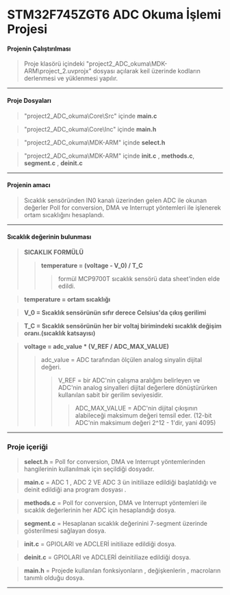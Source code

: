 # STM32F745ZGT6 ADC Okuma İşlemi Projesi

#### Projenin Çalıştırılması 

> Proje klasörü içindeki "project2_ADC_okuma\MDK-ARM\project_2.uvprojx" dosyası açılarak keil üzerinde kodların derlenmesi ve yüklenmesi yapılır.

---

#### Proje Dosyaları 

> "project2_ADC_okuma\Core\Src" içinde **main.c**

> "project2_ADC_okuma\Core\Inc" içinde **main.h**

> "project2_ADC_okuma\MDK-ARM" içinde **select.h**

> "project2_ADC_okuma\MDK-ARM" içinde **init.c** , **methods.c**, **segment.c** , **deinit.c**

---

#### Projenin amacı

> Sıcaklık sensöründen IN0 kanalı üzerinden gelen ADC ile okunan değerler  Poll for conversion, DMA ve Interrupt yöntemleri ile işlenerek ortam sıcaklığını hesaplandı.


---

#### Sıcaklık değerinin bulunması 

> **SICAKLIK FORMÜLÜ**
>> **temperature = (voltage - V_0) / T_C**
>>> formül MCP9700T sıcaklık sensörü data sheet'inden elde edildi.

> **temperature = ortam sıcaklığı**

> **V_0 = Sıcaklık sensörünün sıfır derece Celsius'da çıkış gerilimi**

> **T_C = Sıcaklık sensörünün her bir voltaj birimindeki sıcaklık değişim oranı.(sıcaklık katsayısı)**

> **voltage =  adc_value * (V_REF / ADC_MAX_VALUE)**
>> adc_value = ADC tarafından ölçülen analog sinyalin dijital değeri.
>>> V_REF = bir ADC'nin çalışma aralığını belirleyen ve ADC'nin analog sinyalleri dijital değerlere dönüştürürken kullanılan sabit bir gerilim seviyesidir.
>>>> ADC_MAX_VALUE = ADC'nin dijital çıkışının alabileceği maksimum değeri temsil eder. (12-bit ADC'nin maksimum değeri 2^12 - 1'dir, yani 4095)

---

### Proje içeriği

> **select.h** = Poll for conversion, DMA ve Interrupt yöntemlerinden hangilerinin kullanılmak için seçildiği dosyadır.

> **main.c** = ADC 1 , ADC 2 VE ADC 3 ün initiliaze edildiği başlatıldığı ve deinit edildiği ana program dosyası .

> **methods.c** = Poll for conversion, DMA ve Interrupt yöntemleri ile sıcaklık değerlerinin her ADC için hesaplandığı dosya.

> **segment.c** = Hesaplanan sıcaklık değerinini 7-segment üzerinde gösterilmesi sağlayan dosya. 

> **init.c** = GPIOLARI ve ADCLERİ initiliaze edildiği dosya.

> **deinit.c** = GPIOLARI ve ADCLERİ deinitiliaze edildiği dosya.

> **main.h** = Projede kullanılan fonksiyonların , değişkenlerin , macroların tanımlı olduğu dosya. 

---

